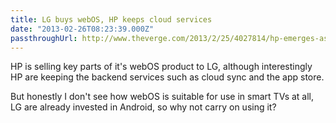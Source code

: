 ```yaml
---
title: LG buys webOS, HP keeps cloud services
date: "2013-02-26T08:23:39.000Z"
passthroughUrl: http://www.theverge.com/2013/2/25/4027814/hp-emerges-as-big-winner-in-webos-sale
---
```


HP is selling key parts of it's webOS product to LG, although interestingly HP are keeping the backend services such as cloud sync and the app store.

But honestly I don't see how webOS is suitable for use in smart TVs at all, LG are already invested in Android, so why not carry on using it?